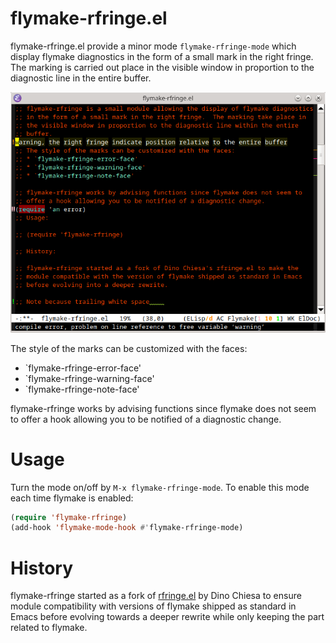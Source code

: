 flymake-rfringe.el
==================

flymake-rfringe.el provide a minor mode `flymake-rfringe-mode` which display
flymake diagnostics in the form of a small mark in the right fringe.  The
marking is carried out place in the visible window in proportion to the
diagnostic line in the entire buffer.

![](screenhot.png)

The style of the marks can be customized with the faces:
* `flymake-rfringe-error-face'
* `flymake-rfringe-warning-face'
* `flymake-rfringe-note-face'

flymake-rfringe works by advising functions since flymake does not seem to
offer a hook allowing you to be notified of a diagnostic change.

Usage
=====

Turn the mode on/off by `M-x flymake-rfringe-mode`.
To enable this mode each time flymake is enabled:

```lisp
(require 'flymake-rfringe)
(add-hook 'flymake-mode-hook #'flymake-rfringe-mode)
```

History
=======

flymake-rfringe started as a fork of
[rfringe.el](https://www.emacswiki.org/emacs/rfringe.el) by Dino Chiesa to
ensure module compatibility with versions of flymake shipped as standard in
Emacs before evolving towards a deeper rewrite while only keeping the part
related to flymake.
